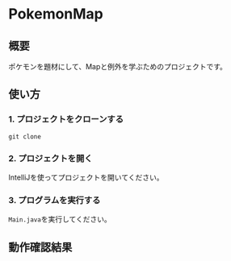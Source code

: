 # PokemonMap

## 概要

ポケモンを題材にして、Mapと例外を学ぶためのプロジェクトです。

## 使い方

### 1. プロジェクトをクローンする

```
git clone
```

### 2. プロジェクトを開く

IntelliJを使ってプロジェクトを開いてください。

### 3. プログラムを実行する

`Main.java`を実行してください。

## 動作確認結果


